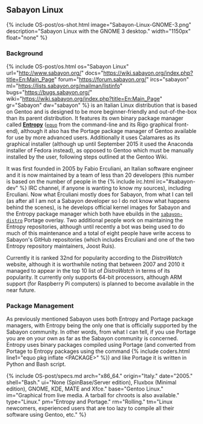 ## Sabayon Linux
{% include OS-post/os-shot.html image="Sabayon-Linux-GNOME-3.png" description="Sabayon Linux with the GNOME 3 desktop." width="1150px" float="none" %}

### Background
{% include OS-post/os.html os="Sabayon Linux" url="http://www.sabayon.org/" docs="https://wiki.sabayon.org/index.php?title=En:Main_Page" forum="https://forum.sabayon.org/" ircs="sabayon" ml="https://lists.sabayon.org/mailman/listinfo" bugs="https://bugs.sabayon.org/" wiki="https://wiki.sabayon.org/index.php?title=En:Main_Page" gr="Sabayon" dw="sabayon" %} is an Italian Linux distribution that is based on Gentoo and is designed to be more beginner-friendly and out-of-the-box than its parent distribution. It features its own binary package manager called [**Entropy**](https://wiki.sabayon.org/index.php?title=En:Entropy) ([`equo`](/man/equo.1.html) from the command-line and its Rigo graphical front-end), although it also has the Portage package manager of Gentoo available for use by more advanced users. Additionally it uses Calamares as its graphical installer (although up until September 2015 it used the Anaconda installer of Fedora instead), as opposed to Gentoo which must be manually installed by the user, following steps outlined at the Gentoo Wiki.

It was first founded in 2005 by Fabio Erculiani, an Italian software engineer and it is now maintained by a team of less than 20 developers (this number is based on the number of people in the {% include irc.html irc="#sabayon-dev" %} IRC channel, if anyone is wanting to know my sources), including Erculiani. Now what Erculiani mostly does for Sabayon, from what I can tell (as after all I am not a Sabayon developer so I do not know what happens behind the scenes), is he develops official kernel images for Sabayon and the Entropy package manager which both have ebuilds in the [`sabayon-distro`](https://github.com/Sabayon/sabayon-distro) Portage overlay. Two additional people work on maintaining the Entropy repositories, although until recently a bot was being used to do much of this maintenance and a total of eight people have write access to Sabayon's GitHub repositories (which includes Erculiani and one of the two Entropy repository maintainers, Joost Ruis).

Currently it is ranked 32nd for popularity according to the *DistroWatch* website, although it is worthwhile noting that between 2007 and 2010 it managed to appear in the top 10 list of *DistroWatch* in terms of its popularity. It currently only supports 64-bit processors, although ARM support (for Raspberry Pi computers) is planned to become available in the near future.

### Package Management
As previously mentioned Sabayon uses both Entropy and Portage package managers, with Entropy being the only one that is officially supported by the Sabayon community. In other words, from what I can tell, if you use Portage you are on your own as far as the Sabayon community is concerned. Entropy uses binary packages compiled using Portage (and converted from Portage to Entropy packages using the command {% include coders.html line1="equo pkg inflate &lt;PACKAGE&gt;" %}) and like Portage it is written in Python and Bash script.

{% include OS-post/specs.md arch="x86_64." origin="Italy." date="2005." shell="Bash." ui="None (SpinBase/Server edition), Fluxbox (Minimal edition), GNOME, KDE, MATE and Xfce." base="Gentoo Linux." im="Graphical from live media. A tarball for chroots is also available." type="Linux." pm="Entropy and Portage." rm="Rolling." tm="Linux newcomers, experienced users that are too lazy to compile all their software using Gentoo, etc." %}

